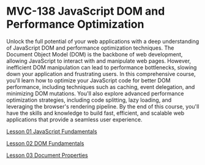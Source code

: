 # MVC-138 JavaScript DOM and Performance Optimization
Unlock the full potential of your web applications with a deep understanding of JavaScript DOM and performance optimization techniques. The Document Object Model (DOM) is the backbone of web development, allowing JavaScript to interact with and manipulate web pages. However, inefficient DOM manipulation can lead to performance bottlenecks, slowing down your application and frustrating users. In this comprehensive course, you'll learn how to optimize your JavaScript code for better DOM performance, including techniques such as caching, event delegation, and minimizing DOM mutations. You'll also explore advanced performance optimization strategies, including code splitting, lazy loading, and leveraging the browser's rendering pipeline. By the end of this course, you'll have the skills and knowledge to build fast, efficient, and scalable web applications that provide a seamless user experience.

[Lesson 01 JavaScript Fundamentals](Lesson_01/Readme.md)

[Lesson 02 DOM Fundamentals](Lesson_02/Readme.md)

[Lesson 03 Document Properties](Lesson_03/Readme.md)
